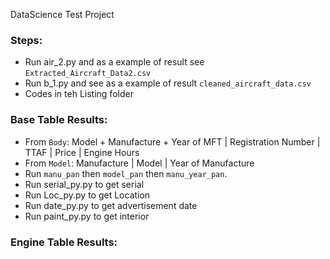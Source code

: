 DataScience Test Project

### Steps:
- Run air_2.py and as a example of result see `Extracted_Aircraft_Data2.csv`
- Run b_1.py and see as a example of result `cleaned_aircraft_data.csv`
- Codes in teh Listing folder


### Base Table Results:

- From `Body`: Model + Manufacture + Year of MFT | Registration Number | TTAF | Price | Engine Hours 
- From `Model`: Manufacture | Model | Year of Manufacture 
- Run `manu_pan` then `model_pan` then `manu_year_pan`.
- Run serial_py.py to get serial 
- Run Loc_py.py to get Location
- Run date_py.py to get advertisement date
- Run paint_py.py to get interior 

### Engine Table Results:
